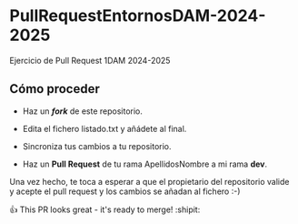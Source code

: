 # PullRequestEntornosDAM-2024-2025
Ejercicio de Pull Request 1DAM 2024-2025
## Cómo proceder
* Haz un **_fork_** de este repositorio.

* Edita el fichero listado.txt y añádete al final.

* Sincroniza tus cambios a tu repositorio.

* Haz un **Pull Request** de tu rama ApellidosNombre a mi rama **dev**.

Una vez hecho, te toca a esperar a que el propietario del repositorio valide y acepte el pull request y los cambios se añadan al fichero :-)

:+1: This PR looks great - it's ready to merge! :shipit:
